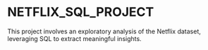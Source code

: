 # NETFLIX_SQL_PROJECT
This project involves an exploratory analysis of the Netflix dataset, leveraging SQL to extract meaningful insights.
